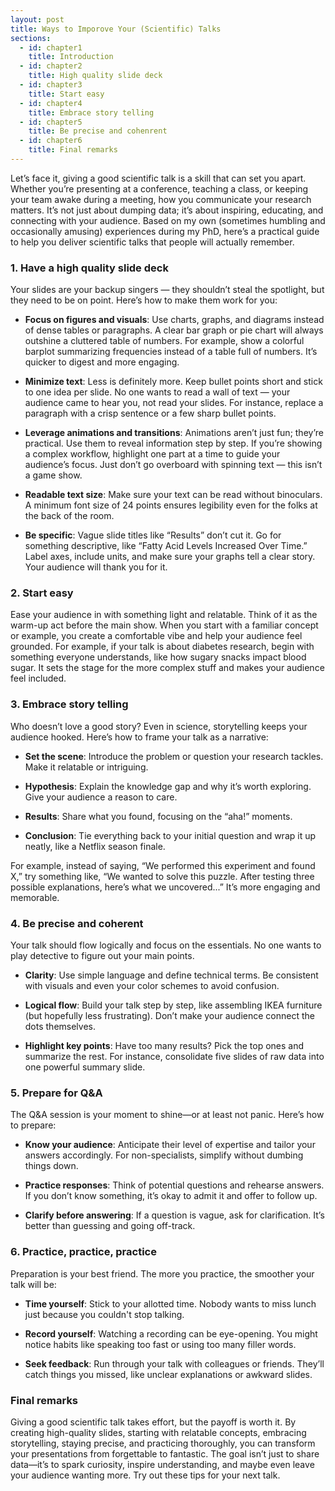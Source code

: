 ```yaml
---
layout: post
title: Ways to Imporove Your (Scientific) Talks
sections:
  - id: chapter1
    title: Introduction
  - id: chapter2
    title: High quality slide deck
  - id: chapter3
    title: Start easy
  - id: chapter4
    title: Embrace story telling
  - id: chapter5
    title: Be precise and cohenrent
  - id: chapter6
    title: Final remarks
---
```


<a id="chapter1"></a>
Let’s face it, giving a good scientific talk is a skill that can set you apart. Whether you’re presenting at a conference, teaching a class, or keeping your team awake during a meeting, how you communicate your research matters. It’s not just about dumping data; it’s about inspiring, educating, and connecting with your audience. Based on my own (sometimes humbling and occasionally amusing) experiences during my PhD, here’s a practical guide to help you deliver scientific talks that people will actually remember.

### 1. Have a high quality slide deck
<a id="chapter2"></a>

Your slides are your backup singers — they shouldn’t steal the spotlight, but they need to be on point. Here’s how to make them work for you:

- **Focus on figures and visuals**: Use charts, graphs, and diagrams instead of dense tables or paragraphs. A clear bar graph or pie chart will always outshine a cluttered table of numbers. For example, show a colorful barplot summarizing frequencies instead of a table full of numbers. It’s quicker to digest and more engaging. 

- **Minimize text**: Less is definitely more. Keep bullet points short and stick to one idea per slide. No one wants to read a wall of text — your audience came to hear you, not read your slides. For instance, replace a paragraph with a crisp sentence or a few sharp bullet points.

- **Leverage animations and transitions**: Animations aren’t just fun; they’re practical. Use them to reveal information step by step. If you’re showing a complex workflow, highlight one part at a time to guide your audience’s focus. Just don’t go overboard with spinning text — this isn’t a game show.

- **Readable text size**: Make sure your text can be read without binoculars. A minimum font size of 24 points ensures legibility even for the folks at the back of the room.

- **Be specific**: Vague slide titles like “Results” don’t cut it. Go for something descriptive, like “Fatty Acid Levels Increased Over Time.” Label axes, include units, and make sure your graphs tell a clear story. Your audience will thank you for it.

### 2. Start easy
<a id="chapter3"></a>

Ease your audience in with something light and relatable. Think of it as the warm-up act before the main show. When you start with a familiar concept or example, you create a comfortable vibe and help your audience feel grounded. For example, if your talk is about diabetes research, begin with something everyone understands, like how sugary snacks impact blood sugar. It sets the stage for the more complex stuff and makes your audience feel included.

### 3. Embrace story telling
<a id="chapter4"></a>

Who doesn’t love a good story? Even in science, storytelling keeps your audience hooked. Here’s how to frame your talk as a narrative:

- **Set the scene**: Introduce the problem or question your research tackles. Make it relatable or intriguing.

- **Hypothesis**: Explain the knowledge gap and why it’s worth exploring. Give your audience a reason to care.

- **Results**: Share what you found, focusing on the “aha!” moments.

- **Conclusion**: Tie everything back to your initial question and wrap it up neatly, like a Netflix season finale.

For example, instead of saying, “We performed this experiment and found X,” try something like, “We wanted to solve this puzzle. After testing three possible explanations, here’s what we uncovered...” It’s more engaging and memorable.

### 4. Be precise and coherent
<a id="chapter5"></a>

Your talk should flow logically and focus on the essentials. No one wants to play detective to figure out your main points.

- **Clarity**: Use simple language and define technical terms. Be consistent with visuals and even your color schemes to avoid confusion.

- **Logical flow**: Build your talk step by step, like assembling IKEA furniture (but hopefully less frustrating). Don’t make your audience connect the dots themselves.

- **Highlight key points**: Have too many results? Pick the top ones and summarize the rest. For instance, consolidate five slides of raw data into one powerful summary slide.

### 5. Prepare for Q&A
<a id="chapter6"></a>

The Q&A session is your moment to shine—or at least not panic. Here’s how to prepare:

- **Know your audience**: Anticipate their level of expertise and tailor your answers accordingly. For non-specialists, simplify without dumbing things down.

- **Practice responses**: Think of potential questions and rehearse answers. If you don’t know something, it’s okay to admit it and offer to follow up.

- **Clarify before answering**: If a question is vague, ask for clarification. It’s better than guessing and going off-track.

### 6. Practice, practice, practice
<a id="chapter7"></a>

Preparation is your best friend. The more you practice, the smoother your talk will be:

- **Time yourself**: Stick to your allotted time. Nobody wants to miss lunch just because you couldn't stop talking.

- **Record yourself**: Watching a recording can be eye-opening. You might notice habits like speaking too fast or using too many filler words.

- **Seek feedback**: Run through your talk with colleagues or friends. They’ll catch things you missed, like unclear explanations or awkward slides.

### Final remarks
<a id="chapter8"></a>

Giving a good scientific talk takes effort, but the payoff is worth it. By creating high-quality slides, starting with relatable concepts, embracing storytelling, staying precise, and practicing thoroughly, you can transform your presentations from forgettable to fantastic. The goal isn’t just to share data—it’s to spark curiosity, inspire understanding, and maybe even leave your audience wanting more. Try out these tips for your next talk.